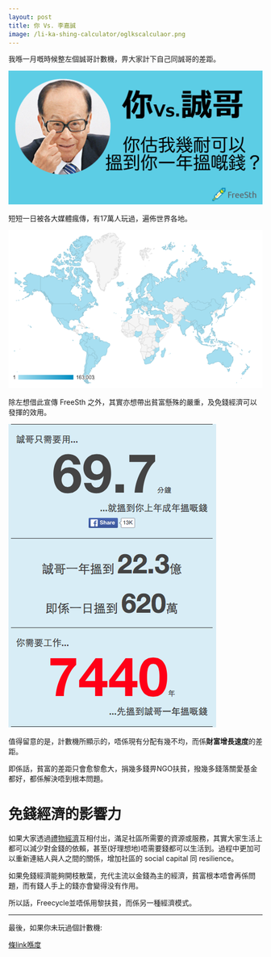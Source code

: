 ```yaml
---
layout: post
title: 你 Vs. 李嘉誠
image: /li-ka-shing-calculator/oglkscalculaor.png
---
```


我喺一月嘅時候整左個誠哥計數機，畀大家計下自己同誠哥的差距。

![alt text](/li-ka-shing-calculator/oglkscalculator.png "誠哥計數機")

短短一日被各大媒體瘋傳，有17萬人玩過，遍佈世界各地。

![alt text](/assets/calculatorworldwide.png "世界各地使用者")

除左想借此宣傳 FreeSth 之外，其實亦想帶出貧富懸殊的嚴重，及免錢經濟可以發揮的效用。

![alt text](/assets/lksdiff.png "同誠哥差距")

值得留意的是，計數機所顯示的，唔係現有分配有幾不均，而係**財富增長速度**的差距。

即係話，貧富的差距只會愈黎愈大，捐幾多錢畀NGO扶貧，撥幾多錢落關愛基金都好，都係解決唔到根本問題。

# 免錢經濟的影響力

如果大家透過[禮物經濟](http://blog.freesth.com/gift-economy/)互相付出，滿足社區所需要的資源或服務，其實大家生活上都可以減少對金錢的依賴，甚至(好理想地)唔需要錢都可以生活到。過程中更加可以重新連結人與人之間的關係，增加社區的 social capital 同 resilience。

如果免錢經濟能夠開枝散葉，充代主流以金錢為主的經濟，貧富根本唔會再係問題，而有錢人手上的錢亦會變得没有作用。

所以話，Freecycle並唔係用黎扶貧，而係另一種經濟模式。

---

最後，如果你未玩過個計數機:

[條link喺度](http://blog.freesth.com/li-ka-shing-calculator/)